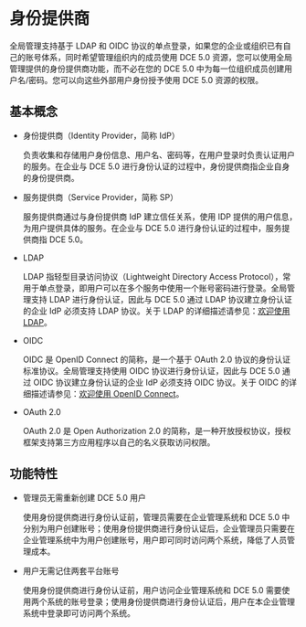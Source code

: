 # 身份提供商

全局管理支持基于 LDAP 和 OIDC 协议的单点登录，如果您的企业或组织已有自己的账号体系，同时希望管理组织内的成员使用 DCE 5.0 资源，您可以使用全局管理提供的身份提供商功能，而不必在您的 DCE 5.0 中为每一位组织成员创建用户名/密码。您可以向这些外部用户身份授予使用 DCE 5.0 资源的权限。

## 基本概念

- 身份提供商（Identity Provider，简称 IdP）

    负责收集和存储用户身份信息、用户名、密码等，在用户登录时负责认证用户的服务。在企业与 DCE 5.0 进行身份认证的过程中，身份提供商指企业自身的身份提供商。

- 服务提供商（Service Provider，简称 SP）

    服务提供商通过与身份提供商 IdP 建立信任关系，使用 IDP 提供的用户信息，为用户提供具体的服务。在企业与 DCE 5.0 进行身份认证的过程中，服务提供商指 DCE 5.0。

- LDAP

    LDAP 指轻型目录访问协议（Lightweight Directory Access Protocol），常用于单点登录，即用户可以在多个服务中使用一个账号密码进行登录。全局管理支持 LDAP 进行身份认证，因此与 DCE 5.0 通过 LDAP 协议建立身份认证的企业 IdP 必须支持 LDAP 协议。关于 LDAP 的详细描述请参见：[欢迎使用 LDAP](http://www.ldap.org.cn/category/install)。

- OIDC

    OIDC 是 OpenID Connect 的简称，是一个基于 OAuth 2.0 协议的身份认证标准协议。全局管理支持使用 OIDC 协议进行身份认证，因此与 DCE 5.0 通过 OIDC 协议建立身份认证的企业 IdP 必须支持 OIDC 协议。关于 OIDC 的详细描述请参见：[欢迎使用 OpenID Connect](https://openid.net/connect/)。

- OAuth 2.0

    OAuth 2.0 是 Open Authorization 2.0 的简称，是一种开放授权协议，授权框架支持第三方应用程序以自己的名义获取访问权限。

## 功能特性

- 管理员无需重新创建 DCE 5.0 用户

    使用身份提供商进行身份认证前，管理员需要在企业管理系统和 DCE 5.0 中分别为用户创建账号；使用身份提供商进行身份认证后，企业管理员只需要在企业管理系统中为用户创建账号，用户即可同时访问两个系统，降低了人员管理成本。

- 用户无需记住两套平台账号

    使用身份提供商进行身份认证前，用户访问企业管理系统和 DCE 5.0 需要使用两个系统的账号登录；使用身份提供商进行身份认证后，用户在本企业管理系统中登录即可访问两个系统。
